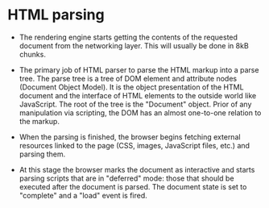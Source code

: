 # HTML parsing

-   The rendering engine starts getting the contents of the requested
document from the networking layer. This will usually be done in 8kB chunks.

-   The primary job of HTML parser to parse the HTML markup into a parse tree. The parse tree is a tree of DOM element and attribute nodes (Document Object Model). It is the object presentation of the HTML document and the interface of HTML elements to the outside world like JavaScript. The root of the tree is the "Document" object. Prior of any manipulation via scripting, the DOM has an almost one-to-one relation to
the markup.

-   When the parsing is finished, the browser begins fetching external resources linked to the page (CSS, images, JavaScript files, etc.) and parsing them.

-   At this stage the browser marks the document as interactive and starts
parsing scripts that are in "deferred" mode: those that should be
executed after the document is parsed. The document state is
set to "complete" and a "load" event is fired.
